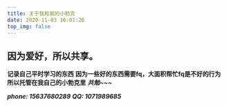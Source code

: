 ```yaml
---
title: 关于我和我的小勃克
date: 2020-11-03 16:01:26
top_img: false
---
```


## 因为爱好，所以共享。

**记录自己平时学习的东西**
**因为一些好的东西需要fq，大面积帮忙fq是不好的行为**
**所以托管在我自己的小勃克里**
***共勉~~~***

***phone: 15637680289***
***QQ: 1071989685***